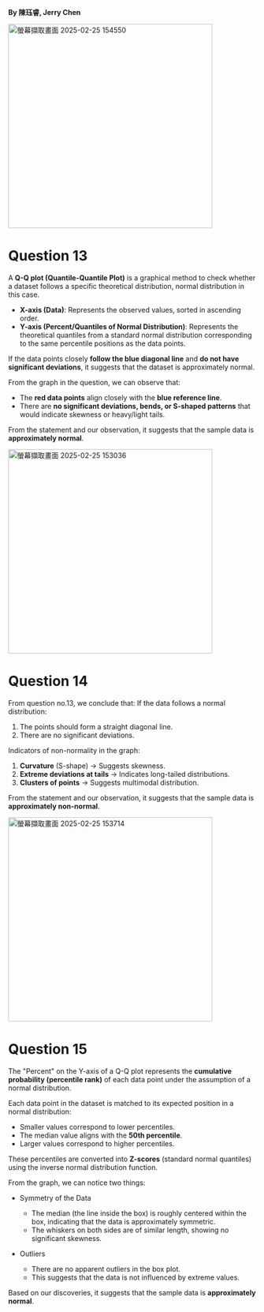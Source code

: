**By 陳珏睿, Jerry Chen**

<img width="414" alt="螢幕擷取畫面 2025-02-25 154550" src="https://github.com/user-attachments/assets/dd8f50fa-d4b5-4d73-ac6b-faf838592df9" />

# Question 13

A **Q-Q plot (Quantile-Quantile Plot)** is a graphical method to check whether a dataset follows a specific theoretical distribution, normal distribution in this case.

- **X-axis (Data)**: Represents the observed values, sorted in ascending order.
- **Y-axis (Percent/Quantiles of Normal Distribution)**: Represents the theoretical quantiles from a standard normal distribution corresponding to the same percentile positions as the data points.

If the data points closely **follow the blue diagonal line** and **do not have significant deviations**, it suggests that the dataset is approximately normal. 

From the graph in the question, we can observe that:
- The **red data points** align closely with the **blue reference line**.
- There are **no significant deviations, bends, or S-shaped patterns** that would indicate skewness or heavy/light tails.

From the statement and our observation, it suggests that the sample data is **approximately normal**.

<img width="414" alt="螢幕擷取畫面 2025-02-25 153036" src="https://github.com/user-attachments/assets/05f12d2d-cd36-43e7-9969-46b6e036f48b" />

# Question 14

From question no.13, we conclude that:
If the data follows a normal distribution:
1. The points should form a straight diagonal line.
2. There are no significant deviations.
  
Indicators of non-normality in the graph:
1. **Curvature** (S-shape) → Suggests skewness.
2. **Extreme deviations at tails** → Indicates long-tailed distributions.
3. **Clusters of points** → Suggests multimodal distribution.

From the statement and our observation, it suggests that the sample data is **approximately non-normal**.

<img width="414" alt="螢幕擷取畫面 2025-02-25 153714" src="https://github.com/user-attachments/assets/53456e4d-a35f-4c5b-abae-e06cb94b8490" />

# Question 15

The "Percent" on the Y-axis of a Q-Q plot represents the **cumulative probability (percentile rank)** of each data point under the assumption of a normal distribution.

Each data point in the dataset is matched to its expected position in a normal distribution:  
- Smaller values correspond to lower percentiles.  
- The median value aligns with the **50th percentile**.  
- Larger values correspond to higher percentiles.  

These percentiles are converted into **Z-scores** (standard normal quantiles) using the inverse normal distribution function.

From the graph, we can notice two things:
- Symmetry of the Data  
  - The median (the line inside the box) is roughly centered within the box, indicating that the data is 
  approximately symmetric.  
  - The whiskers on both sides are of similar length, showing no significant skewness.  

- Outliers  
  - There are no apparent outliers in the box plot.  
  - This suggests that the data is not influenced by extreme values.  

Based on our discoveries, it suggests that the sample data is **approximately normal**.
